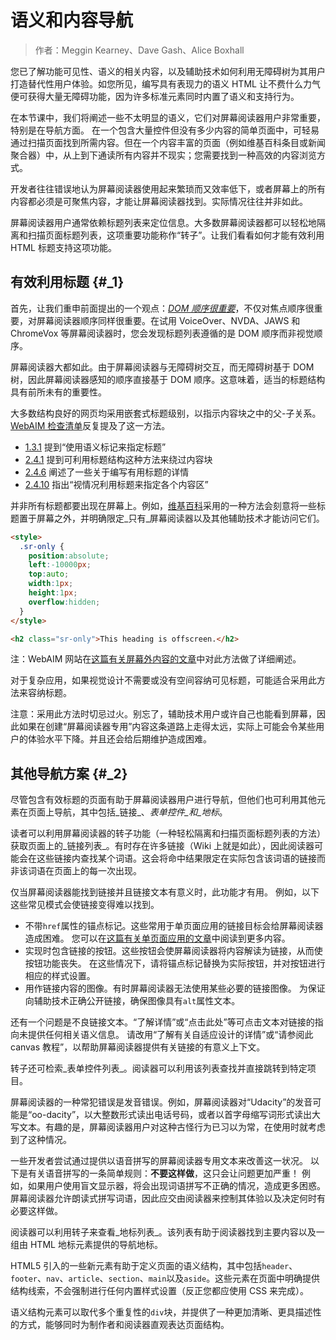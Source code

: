 # 语义和内容导航

> 作者：Meggin Kearney、Dave Gash、Alice Boxhall

您已了解功能可见性、语义的相关内容，以及辅助技术如何利用无障碍树为其用户打造替代性用户体验。如您所见，编写具有表现力的语义 HTML 让不费什么力气便可获得大量无障碍功能，因为许多标准元素同时内置了语义和支持行为。

在本节课中，我们将阐述一些不太明显的语义，它们对屏幕阅读器用户非常重要，特别是在导航方面。 在一个包含大量控件但没有多少内容的简单页面中，可轻易通过扫描页面找到所需内容。但在一个内容丰富的页面（例如维基百科条目或新闻聚合器）中，从上到下通读所有内容并不现实；您需要找到一种高效的内容浏览方式。

开发者往往错误地认为屏幕阅读器使用起来繁琐而又效率低下，或者屏幕上的所有内容都必须是可聚焦内容，才能让屏幕阅读器找到。实际情况往往并非如此。

屏幕阅读器用户通常依赖标题列表来定位信息。大多数屏幕阅读器都可以轻松地隔离和扫描页面标题列表，这项重要功能称作“转子”。让我们看看如何才能有效利用 HTML 标题支持这项功能。

## 有效利用标题 {#_1}

首先，让我们重申前面提出的一个观点：[_DOM 顺序很重要_](https://developers.google.com/web/fundamentals/accessibility/focus/dom-order-matters)，不仅对焦点顺序很重要，对屏幕阅读器顺序同样很重要。在试用 VoiceOver、NVDA、JAWS 和 ChromeVox 等屏幕阅读器时，您会发现标题列表遵循的是 DOM 顺序而非视觉顺序。

屏幕阅读器大都如此。由于屏幕阅读器与无障碍树交互，而无障碍树基于 DOM 树，因此屏幕阅读器感知的顺序直接基于 DOM 顺序。这意味着，适当的标题结构具有前所未有的重要性。

大多数结构良好的网页均采用嵌套式标题级别，以指示内容块之中的父-子关系。[WebAIM 检查清单](http://webaim.org/standards/wcag/checklist)反复提及了这一方法。

* [1.3.1](http://webaim.org/standards/wcag/checklist#sc1.3.1) 提到“使用语义标记来指定标题”
* [2.4.1](http://webaim.org/standards/wcag/checklist#sc2.4.1) 提到可利用标题结构这种方法来绕过内容块
* [2.4.6](http://webaim.org/standards/wcag/checklist#sc2.4.6) 阐述了一些关于编写有用标题的详情
* [2.4.10](http://webaim.org/standards/wcag/checklist#sc2.4.10) 指出“视情况利用标题来指定各个内容区”

并非所有标题都要出现在屏幕上。例如，[维基百科](https://www.wikipedia.org/)采用的一种方法会刻意将一些标题置于屏幕之外，并明确限定_只有_屏幕阅读器以及其他辅助技术才能访问它们。

```html
<style>
  .sr-only {
    position:absolute;
    left:-10000px;
    top:auto;
    width:1px;
    height:1px;
    overflow:hidden;
  }
</style>

<h2 class="sr-only">This heading is offscreen.</h2>
```

注：WebAIM 网站在[这篇有关屏幕外内容的文章](http://webaim.org/techniques/css/invisiblecontent/)中对此方法做了详细阐述。

对于复杂应用，如果视觉设计不需要或没有空间容纳可见标题，可能适合采用此方法来容纳标题。

注意：采用此方法时切忌过火。别忘了，辅助技术用户或许自己也能看到屏幕，因此如果在创建“屏幕阅读器专用”内容这条道路上走得太远，实际上可能会令某些用户的体验水平下降。并且还会给后期维护造成困难。

## 其他导航方案 {#_2}

尽管包含有效标题的页面有助于屏幕阅读器用户进行导航，但他们也可利用其他元素在页面上导航，其中包括_链接_、_表单控件_和_地标_。

读者可以利用屏幕阅读器的转子功能（一种轻松隔离和扫描页面标题列表的方法）获取页面上的_链接列表_。有时存在许多链接（Wiki 上就是如此），因此阅读器可能会在这些链接内查找某个词语。这会将命中结果限定在实际包含该词语的链接而非该词语在页面上的每一次出现。

仅当屏幕阅读器能找到链接并且链接文本有意义时，此功能才有用。 例如，以下这些常见模式会使链接变得难以找到。

* 不带`href`属性的锚点标记。这些常用于单页面应用的链接目标会给屏幕阅读器造成困难。 您可以在[这篇有关单页面应用的文章](http://neugierig.org/software/blog/2014/02/single-page-app-links.html)中阅读到更多内容。
* 实现时包含链接的按钮。这些按钮会使屏幕阅读器将内容解读为链接，从而使按钮功能丧失。 在这些情况下，请将锚点标记替换为实际按钮，并对按钮进行相应的样式设置。
* 用作链接内容的图像。有时屏幕阅读器无法使用某些必要的链接图像。 为保证向辅助技术正确公开链接，确保图像具有`alt`属性文本。

还有一个问题是不良链接文本。“了解详情”或“点击此处”等可点击文本对链接的指向未提供任何相关语义信息。 请改用“了解有关自适应设计的详情”或“请参阅此 canvas 教程”，以帮助屏幕阅读器提供有关链接的有意义上下文。

转子还可检索_表单控件列表_。阅读器可以利用该列表查找并直接跳转到特定项目。

屏幕阅读器的一种常犯错误是发音错误。例如，屏幕阅读器对“Udacity”的发音可能是“oo-dacity”，以大整数形式读出电话号码，或者以首字母缩写词形式读出大写文本。有趣的是，屏幕阅读器用户对这种古怪行为已习以为常，在使用时就考虑到了这种情况。

一些开发者尝试通过提供以语音拼写的屏幕阅读器专用文本来改善这一状况。 以下是有关语音拼写的一条简单规则：**不要这样做**，这只会让问题更加严重！ 例如，如果用户使用盲文显示器，将会出现词语拼写不正确的情况，造成更多困惑。屏幕阅读器允许朗读式拼写词语，因此应交由阅读器来控制其体验以及决定何时有必要这样做。

阅读器可以利用转子来查看_地标列表_。该列表有助于阅读器找到主要内容以及一组由 HTML 地标元素提供的导航地标。

HTML5 引入的一些新元素有助于定义页面的语义结构，其中包括`header`、`footer`、`nav`、`article`、`section`、`main`以及`aside`。这些元素在页面中明确提供结构线索，不会强制进行任何内置样式设置（反正您都应使用 CSS 来完成）。

语义结构元素可以取代多个重复性的`div`块，并提供了一种更加清晰、更具描述性的方式，能够同时为制作者和阅读器直观表达页面结构。

